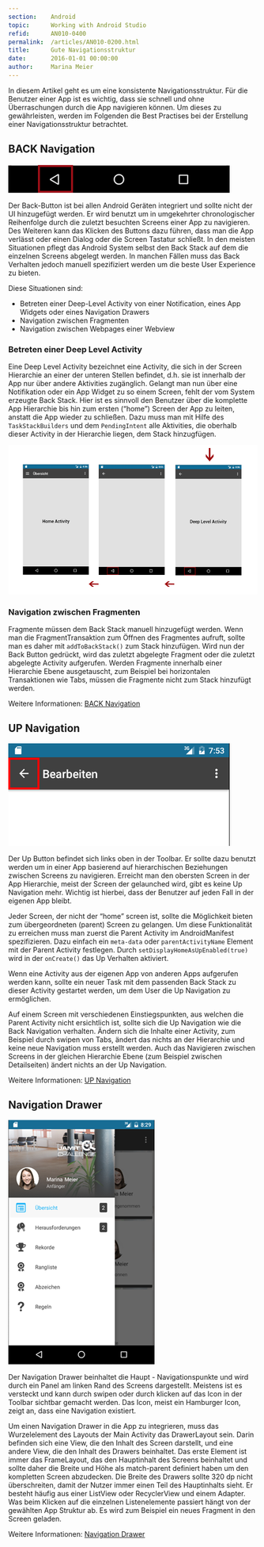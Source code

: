 ```yaml
---
section:    Android
topic:      Working with Android Studio
refid:      AN010-0400
permalink:  /articles/AN010-0200.html
title:      Gute Navigationsstruktur
date:       2016-01-01 00:00:00
author:     Marina Meier
---
```



In diesem Artikel geht es um eine konsistente Navigationsstruktur. Für die Benutzer einer App ist es wichtig, dass sie schnell und ohne Überraschungen durch die App navigieren können. Um dieses zu gewährleisten, werden im Folgenden die Best Practises bei der Erstellung einer Navigationsstruktur betrachtet.


## BACK Navigation

![back_navigation](../../../public/images/AN010/0400/back_navigation.png)

Der Back-Button ist bei allen Android Geräten integriert und sollte nicht der UI hinzugefügt werden. Er wird benutzt um in umgekehrter chronologischer Reihenfolge durch die zuletzt besuchten Screens einer App zu navigieren. Des Weiteren kann das Klicken des Buttons dazu führen, dass man die App verlässt oder einen Dialog oder die Screen Tastatur schließt.
In den meisten Situationen pflegt das Android System selbst den Back Stack auf dem die einzelnen Screens abgelegt werden. In manchen Fällen muss das Back Verhalten jedoch manuell spezifiziert werden um die beste User Experience zu bieten.

Diese Situationen sind:

* Betreten einer Deep-Level Activity von einer Notification, eines App Widgets oder eines Navigation Drawers
* Navigation zwischen Fragmenten
* Navigation zwischen Webpages einer Webview

### Betreten einer Deep Level Activity

Eine Deep Level Activity bezeichnet eine Activity, die sich in der Screen Hierarchie an einer der unteren Stellen befindet, d.h. sie ist innerhalb der App nur über andere Aktivities zugänglich. Gelangt man nun über eine Notifikation oder ein App Widget zu so einem Screen, fehlt der vom System erzeugte Back Stack. Hier ist es sinnvoll den Benutzer über die komplette App Hierarchie bis hin zum ersten (“home”) Screen der App zu leiten, anstatt die App wieder zu schließen.
Dazu muss man mit Hilfe des `TaskStackBuilders` und dem `PendingIntent` alle Aktivities, die oberhalb dieser Activity in der Hierarchie liegen, dem Stack hinzugfügen.

![deep_level_back_navigation](../../../public/images/AN010/0400/deep_level_back_navigation.png)


### Navigation zwischen Fragmenten

Fragmente müssen dem Back Stack manuell hinzugefügt werden. Wenn man die FragmentTransaktion zum Öffnen des Fragmentes aufruft, sollte man es daher mit `addToBackStack()` zum Stack hinzufügen. Wird nun der Back Button gedrückt, wird das zuletzt abgelegte Fragment oder die zuletzt abgelegte Activity aufgerufen.
Werden Fragmente innerhalb einer Hierarchie Ebene ausgetauscht, zum Beispiel bei horizontalen Transaktionen wie Tabs, müssen die Fragmente nicht zum Stack hinzufügt werden.

Weitere Informationen: [BACK Navigation](https://developer.android.com/training/implementing-navigation/temporal.html)


## UP Navigation

![up_navigation](../../../public/images/AN010/0400/up_navigation.png)

Der Up Button befindet sich links oben in der Toolbar. Er sollte dazu benutzt werden um in einer App basierend auf hierarchischen Beziehungen zwischen Screens zu navigieren. Erreicht man den obersten Screen in der App Hierarchie, meist der Screen der gelaunched wird, gibt es keine Up Navigation mehr. Wichtig ist hierbei, dass der Benutzer auf jeden Fall in der eigenen App bleibt.

Jeder Screen, der nicht der “home” screen ist, sollte die Möglichkeit bieten zum übergeordneten (parent) Screen zu gelangen. Um diese Funktionalität zu erreichen muss man zuerst die Parent Activity im AndroidManifest spezifizieren. Dazu einfach ein `meta-data` oder `parentActivityName` Element mit der Parent Activity festlegen. Durch `setDisplayHomeAsUpEnabled(true)` wird in der `onCreate()` das Up Verhalten aktiviert.

Wenn eine Activity aus der eigenen App von anderen Apps aufgerufen werden kann, sollte ein neuer Task mit dem passenden Back Stack zu dieser Activity gestartet werden, um dem User die Up Navigation zu ermöglichen.

Auf einem Screen mit verschiedenen Einstiegspunkten, aus welchen die Parent Activity nicht ersichtlich ist, sollte sich die Up Navigation wie die Back Navigation verhalten. Ändern sich die Inhalte einer Activity, zum Beispiel durch swipen von Tabs, ändert das nichts an der Hierarchie und keine neue Navigation muss erstellt werden. Auch das Navigieren zwischen Screens in der gleichen Hierarchie Ebene (zum Beispiel zwischen Detailseiten)  ändert nichts an der Up Navigation.

Weitere Informationen: [UP Navigation](https://developer.android.com/training/implementing-navigation/ancestral.html)


## Navigation Drawer

![navigation_drawer](../../../public/images/AN010/0400/navigation_drawer.png)


Der Navigation Drawer beinhaltet die Haupt - Navigationspunkte und wird durch ein Panel am linken Rand des Screens dargestellt. Meistens ist es versteckt und kann durch swipen oder durch klicken auf das Icon in der Toolbar sichtbar gemacht werden. Das Icon, meist ein Hamburger Icon, zeigt an, dass eine Navigation existiert.

Um einen Navigation Drawer in die App zu integrieren, muss das Wurzelelement des Layouts der Main Activity das DrawerLayout sein. Darin befinden sich eine View, die den Inhalt des Screen darstellt, und eine andere View, die den Inhalt des Drawers beinhaltet. Das erste Element ist immer das FrameLayout, das den Hauptinhalt des Screens beinhaltet und sollte daher die Breite und Höhe als match-parent definiert haben um den kompletten Screen abzudecken. Die Breite des Drawers sollte 320 dp nicht überschreiten, damit der Nutzer immer einen Teil des Hauptinhalts sieht. Er besteht häufig aus einer ListView oder RecyclerView und einem Adapter. Was beim Klicken auf die einzelnen Listenelemente  passiert hängt von der gewählten App Struktur ab. Es wird zum Beispiel ein neues Fragment in den Screen geladen.

Weitere Informationen: [Navigation Drawer](https://developer.android.com/training/implementing-navigation/nav-drawer.html)
